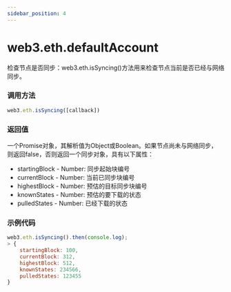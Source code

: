 ```yaml
---
sidebar_position: 4
---
```


# web3.eth.defaultAccount

检查节点是否同步：web3.eth.isSyncing()方法用来检查节点当前是否已经与网络同步。

### 调用方法

```js
web3.eth.isSyncing([callback])
```

### 返回值

一个Promise对象，其解析值为Object或Boolean。如果节点尚未与网络同步， 则返回false，否则返回一个同步对象，具有以下属性：
- startingBlock - Number: 同步起始块编号
- currentBlock - Number: 当前已同步块编号
- highestBlock - Number: 预估的目标同步块编号
- knownStates - Number: 预估的要下载的状态
- pulledStates - Number: 已经下载的状态

### 示例代码
```js
web3.eth.isSyncing().then(console.log);
> {
    startingBlock: 100,
    currentBlock: 312,
    highestBlock: 512,
    knownStates: 234566,
    pulledStates: 123455
}
```